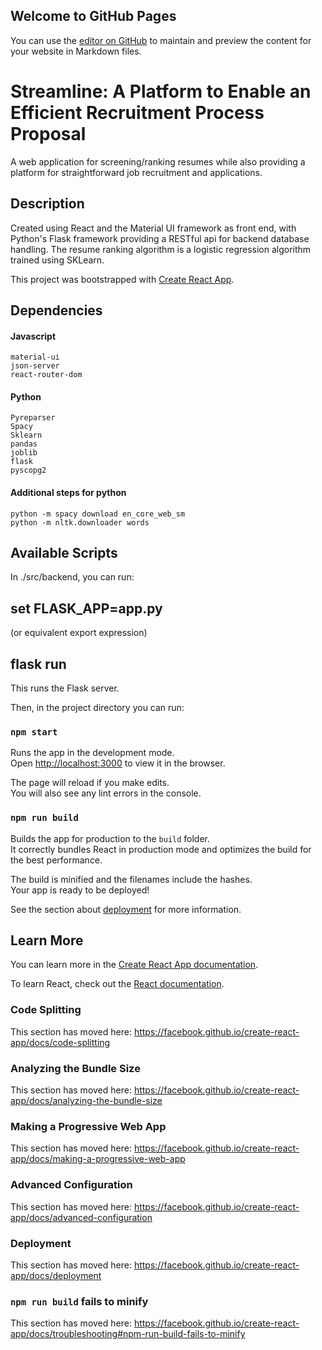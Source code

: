 ## Welcome to GitHub Pages

You can use the [editor on GitHub](https://github.com/Cerosado/RecruitingApp/edit/gh-pages/index.md) to maintain and preview the content for your website in Markdown files.

# Streamline: A Platform to Enable an Efficient Recruitment Process Proposal

A web application for screening/ranking resumes while also providing a platform for straightforward job recruitment and applications.

## Description
Created using React and the Material UI framework as front end, with Python's Flask framework providing a RESTful api for backend database handling. The resume ranking algorithm is a logistic regression algorithm trained using SKLearn.

This project was bootstrapped with [Create React App](https://github.com/facebook/create-react-app).
## Dependencies
#### Javascript
    material-ui
    json-server
    react-router-dom
#### Python
    Pyreparser
    Spacy
    Sklearn
    pandas
    joblib
    flask
    pyscopg2
#### Additional steps for python
    python -m spacy download en_core_web_sm
    python -m nltk.downloader words
## Available Scripts
In ./src/backend, you can run:
## set FLASK_APP=app.py
(or equivalent export expression)
## flask run
This runs the Flask server.

Then, in the project directory you can run:
### `npm start`

Runs the app in the development mode.<br />
Open [http://localhost:3000](http://localhost:3000) to view it in the browser.

The page will reload if you make edits.<br />
You will also see any lint errors in the console.

### `npm run build`

Builds the app for production to the `build` folder.<br />
It correctly bundles React in production mode and optimizes the build for the best performance.

The build is minified and the filenames include the hashes.<br />
Your app is ready to be deployed!

See the section about [deployment](https://facebook.github.io/create-react-app/docs/deployment) for more information.

## Learn More

You can learn more in the [Create React App documentation](https://facebook.github.io/create-react-app/docs/getting-started).

To learn React, check out the [React documentation](https://reactjs.org/).

### Code Splitting

This section has moved here: https://facebook.github.io/create-react-app/docs/code-splitting

### Analyzing the Bundle Size

This section has moved here: https://facebook.github.io/create-react-app/docs/analyzing-the-bundle-size

### Making a Progressive Web App

This section has moved here: https://facebook.github.io/create-react-app/docs/making-a-progressive-web-app

### Advanced Configuration

This section has moved here: https://facebook.github.io/create-react-app/docs/advanced-configuration

### Deployment

This section has moved here: https://facebook.github.io/create-react-app/docs/deployment

### `npm run build` fails to minify

This section has moved here: https://facebook.github.io/create-react-app/docs/troubleshooting#npm-run-build-fails-to-minify
